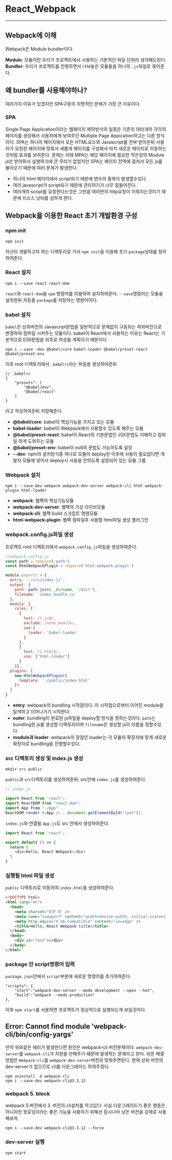 # React_Webpack
---
## Webpack에 이해
Webpack은 Module bundler이다.

**Module**: 모듈이란 우리가 프로젝트에서 사용하는 기본적인 파일 단위라 생각해도된다.
**Bundler**: 우리가 프로젝트를 진행하면서 나눠놓은 모듈들을 하나의 `.js`파일로 묶어준다.

## 왜 bundler를 사용해야하나?
여러가지 이유가 있겠지만 SPA구동의 치명적인 문제가 가장 큰 이유이다. 

### SPA
Single Page Application이라는 웹페이지 제작방식의 일종은 기존의 여러개의 각각의 페이지를 생성해서 사용자에게 보여주던 Multiple Page Appication하고는 다른 방식이다. 
SPA는 하나의 페이지에서 모든 HTML요소와 Javascript를 전부 받아온뒤 사용자가 요청한 페이지에 맞춰서 새롭게 페이지를 구성해서 마치 새로운 페이지로 이동하는것처럼 효과를 보여준다. 
문제는 이때 MPA는 해당 페이지에 필요한 작은양의 Module js만 받아와서 실행하기에 큰 무리가 없었지만 SPA는 페이지 전역에 걸처서 모든 js를 불러오기 때문에 여러 문제가 발생한다. 

- 하나의 html 페이지에서 script되기 때문에 변수의 중복이 발생할수있다.
- 여러 javascript가 script되기 때문에 관리하기가 너무 힘들어진다.
- 여러개의 script를 요청한다는것은 그만큼 여러번의 http요청이 이뤄지는것이기 때문에 리소스 낭비를 심하게 한다.

## Webpack을 이용한 React 초기 개발환경 구성
### npm init
```
npm init 
```
자신이 개발하고자 하는 디렉토리로 가서 `npm init`을 이용해 초기 `package`상태를 정의하여준다.

### React 설치

```
npm i --save react react-dom
```
`react`와 `react-dom`을 `npm` 명령어를 이용하여 설치하여준다. `--save`명령어는 모듈을 설치한뒤 자등올 `package`를 저장하는 명령어이다. 

### babel 설치
`babel`은 상위버전의 Javascript문법을 일반적으로 문제없이 구동되는 하위버전으로 변경하여 컴파일 시켜주는 모듈이다. 
babel이 React에서 사용하는 이유는 React는 기본적으로 ES6문법을 위주로 작성될 계획이기 때문이다.
```
npm i --save -dev @babel/core babel-loader @babel/preset-react @babel/preset-env 
```
이후 root 디렉토리에서 `.babelrc`라는 파일을 생성하여준뒤
```
// .babelrc
{
    "presets": [
        "@babel/env",
        "@babel/react"
    ]
}
```
라고 작성하여준뒤 저장해준다.

- **@babel/core**: babel의 핵심기능을 가지고 있는 모듈 
- **babel-loader**: babel이 Webpack에서 사용할수 있도록 해주는 모듈 
- **@babel/preset-react**: babel이 React의 기본문법인 JSX문법도 이해하고 컴파일 하게 도와주는 모듈 
- **@babel/preset-env**: babel이 es6외 문법도 가능하도록 설정 
- **--dev**: npm의 설치방식중 하나로 모듈이 deploy된 이후에 사용이 필요없다면 개발자 모듈에 넣어서 deploy시 사용을 안하도록 설정되어 있는 모듈 그룹

### Webpack 설치
```
npm i --save-dev webpack webpack-dev-server webpack-cli html-webpack-plugin html-loader
```
- **webpack**: 웹팩의 핵심기능모듈
- **webpack-dev-server**: 웹팩의 가상 라이브모듈
- **webpack-cli**: 웹팩 build 스크립트 명령모듈
- **html-webpack-plugin**: 웹팩 컴파일후 사용할 html파일 생성 플러그인

### webpack.config.js파일 생성
프로젝트 root 디렉토리에서 `webpack.config.js`파일을 생성하여준다.
```javascript
//webpack.config.js
const path = require('path')                                    
const HtmlWebpackPlugin = require('html-webpack-plugin') 

module.exports = {                                    
  entry: './src/index.js',                            
  output: {                                           
    path: path.join(__dirname, '/dist'),           
    filename: 'index_bundle.js'
  },
  module: {                                           
    rules: [
      {
        test: /\.js$/,                       
        exclude: /node_module/,   
        use:{
          loader: 'babel-loader'				
        }
      },
      {
        test: /\.html$/,
        use: ["html-loader"]
      }
    ]},
  plugins: [
    new HtmlWebpackPlugin({
      template: './public/index.html'               
    })
  ]
}
```
- **entry**: webpack의 bundling 시작점이다. 이 시작접으로부터 이어진 module을 탐색하고 이어나가기 시작한다.
- **outer**: bundling이 완료된 js파일을 deploy할 방식을 정하는것이다. `path`는 bundling한 js를 생성할 디렉토리이며 `filename`은 생성할 js의 이름을 정할수있다.
- **module과 loader**: webpack의 장점인 loader는 각 모듈의 확장자에 맞게 새로운 확장자로 bundling을 진행할수있다.
### src 디렉토리 생성 및 index.js 생성
``` 
mkdir src public
```
`public`과 `src`디렉토리를 생성하여준뒤, src안에 `index.js`를 생성하여준다.
```javascript
// index.js

import React from 'react';
import ReactDOM from "react-dom";
import App from "./App"
ReactDOM.render (<App /> , document.getElementById("root"));
```
`index.js`와 연결될 `App.js`도 src 안에서 생성하여준다.
```javascript
import React from 'react';

export default () => {
  return (
    <div>Hello, React Webpack</div>
  )
}
```
### 실행될 html 파일 생성
`public` 디렉토리로 이동하여 `index.html`을 생성하여준다.
```html
<!DOCTYPE html>
<html lang="en">
  <head>
    <meta charset="UTF-8" />
    <meta name="viewport" content="width=device-width, initial-scale=1.0" />
    <meta http-equiv="X-UA-Compatible" content="ie=edge" />
    <title>Hello, React Webpack title</title>
  </head>
  <body>
    <div id="root"></div>
  </body>
</html>
```

### package 안 script명령어 입력
`package.json`안에서 `script`부분에 새로운 명령어를 추가하여준다.
```
"scripts": {
    "start":"webpack-dev-server --mode development --open --hot", 
    "build":"webpack --mode production"
},
```
이후 `npm start`를 사용하면 프로젝트가 정상적으로 실행되는게 보일것이다.

## Error: Cannot find module 'webpack-cli/bin/config-yargs'
만약 위와같은 에러가 발생한다면 원인은 webpack-cli 버전문제이다. `webpack-dev-server`를 `webpack-cli`가 지원을 안해주기 떄문에 발생하는 문제라고 한다.
쉬운 해결 방법은 `Webpack-cli`를 `webpack-dev-server`버전과 맞춰주면된다. 현재 상위 버전의 dev-server가 없으므로 cli를 다운그레이드 하여주겠다.
```
npm uninstall -d webpack-cli
npm i --save-dev webpack-cli@3.3.12
```

### webpack 5. block
webpack 5.버전에서 3. 버전의 cli설치를 막고있다. 사실 다운그레이드가 좋은 행동은 아니지만 핫로딩이라는 좋은 기능을 사용하기 위해선 잠시나마 낮은 버전을 강제로 사용해보자
```
npm i --save-dev webpack-cli@3.3.12 --force
```

### dev-server 실행
```
npm start
```
